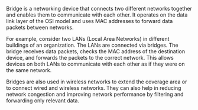 

Bridge is a networking device that connects two different networks together and enables them to communicate with each other. It operates on the data link layer of the OSI model and uses MAC addresses to forward data packets between networks. 

For example, consider two LANs (Local Area Networks) in different buildings of an organization. The LANs are connected via bridges. The bridge receives data packets, checks the MAC address of the destination device, and forwards the packets to the correct network. This allows devices on both LANs to communicate with each other as if they were on the same network. 

Bridges are also used in wireless networks to extend the coverage area or to connect wired and wireless networks. They can also help in reducing network congestion and improving network performance by filtering and forwarding only relevant data.